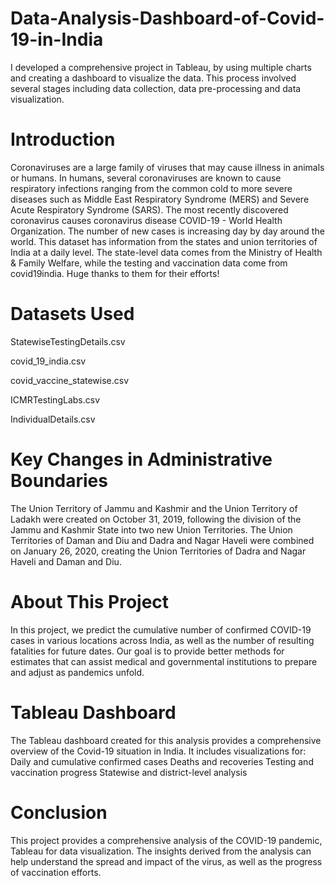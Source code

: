 # Data-Analysis-Dashboard-of-Covid-19-in-India
I developed a comprehensive project in Tableau, by using multiple charts and creating a dashboard to visualize the data. This process involved several stages including data collection, data pre-processing and data visualization.

# Introduction
Coronaviruses are a large family of viruses that may cause illness in animals or humans. In humans, several coronaviruses are known to cause respiratory infections ranging from the common cold to more severe diseases such as Middle East Respiratory Syndrome (MERS) and Severe Acute Respiratory Syndrome (SARS). The most recently discovered coronavirus causes coronavirus disease COVID-19 - World Health Organization. The number of new cases is increasing day by day around the world. This dataset has information from the states and union territories of India at a daily level. The state-level data comes from the Ministry of Health & Family Welfare, while the testing and vaccination data come from covid19india. Huge thanks to them for their efforts!

# Datasets Used
StatewiseTestingDetails.csv

covid_19_india.csv

covid_vaccine_statewise.csv

ICMRTestingLabs.csv

IndividualDetails.csv

# Key Changes in Administrative Boundaries
The Union Territory of Jammu and Kashmir and the Union Territory of Ladakh were created on October 31, 2019, following the division of the Jammu and Kashmir State into two new Union Territories. The Union Territories of Daman and Diu and Dadra and Nagar Haveli were combined on January 26, 2020, creating the Union Territories of Dadra and Nagar Haveli and Daman and Diu.

# About This Project
In this project, we predict the cumulative number of confirmed COVID-19 cases in various locations across India, as well as the number of resulting fatalities for future dates. Our goal is to provide better methods for estimates that can assist medical and governmental institutions to prepare and adjust as pandemics unfold.

# Tableau Dashboard
The Tableau dashboard created for this analysis provides a comprehensive overview of the Covid-19 situation in India. It includes visualizations for: Daily and cumulative confirmed cases Deaths and recoveries Testing and vaccination progress Statewise and district-level analysis

# Conclusion
This project provides a comprehensive analysis of the COVID-19 pandemic, Tableau for data visualization. The insights derived from the analysis can help understand the spread and impact of the virus, as well as the progress of vaccination efforts.

